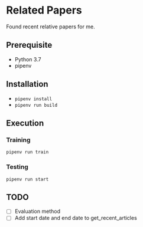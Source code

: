 # Related Papers

Found recent relative papers for me.

## Prerequisite

- Python 3.7
- pipenv

## Installation

- `pipenv install`
- `pipenv run build`

## Execution

### Training

`pipenv run train`

### Testing

`pipenv run start`

## TODO

- [ ] Evaluation method
- [ ] Add start date and end date to get_recent_articles